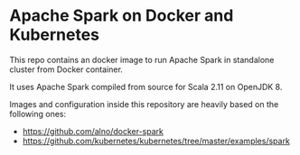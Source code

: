 # Apache Spark on Docker and Kubernetes

This repo contains an docker image to run Apache Spark in standalone cluster from Docker container.

It uses Apache Spark compiled from source for Scala 2.11 on OpenJDK 8.

Images and configuration inside this repository are heavily based on the following ones:
  * https://github.com/alno/docker-spark
  * https://github.com/kubernetes/kubernetes/tree/master/examples/spark

